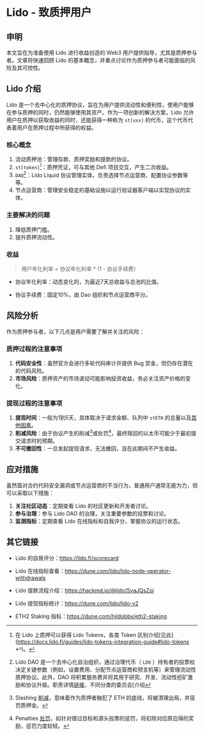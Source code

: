 # Lido - 致质押用户

## 申明

本文旨在为准备使用 Lido 进行收益创造的 Web3 用户提供指导，尤其是质押参与者。文章将快速回顾 Lido 的基本概念，并重点讨论作为质押参与者可能面临的风险及其可控性。



## Lido 介绍

Lido 是一个去中心化的质押协议，旨在为用户提供流动性和便利性，使用户能够在参与质押的同时，仍然能够使用其资产。作为一项创新的解决方案，Lido 允许用户在质押以获取收益的同时，还能获得一种称为 `st[xxx]` 的代币，这个代币代表着用户在质押过程中所获得的权益。



### 核心概念

1. 流动质押池：管理存款、质押奖励和提款的协议。
2. `st[token]`[^1]：质押凭证，可与其他 Defi 项目交互，产生二次收益。
3. `DAO`[^2]：Lido Liquid 协议管理实体，负责选择节点运营商、配置协议参数等等。
4. 节点运营商：管理安全稳定的基础设施以运行验证器客户端以实现协议的实体。



### 主要解决的问题

1. 降低质押门槛。
2. 提升质押流动性。



### 收益

> 用户年化利率 = 协议年化利率 * (1 - 协议手续费）

+ 协议年化利率：动态变化的，为最近7天总收益与总池的比值。

+ 协议手续费：固定10%，由 Dao 组织和节点运营商平分。



## 风险分析

作为质押参与者，以下几点是用户需要了解并关注的风险：

### 质押过程的注意事项

1. **代码安全性**：虽然官方会进行多轮代码审计并提供 Bug 赏金，但仍存在潜在的代码风险。
2. **市场风险**：质押资产的市场波动可能影响投资收益，务必关注资产价格的变化。

### 提现过程的注意事项

1. **提现时间**：一般为1到5天，具体取决于请求金额、队列中 `stETH` 的总量以及[其他因素](https://stake.lido.fi/withdrawals/request#withdrawalsPeriod)。
2. **削减风险**：由于协议产生的削减[^3]或处罚[^4]，最终赎回的以太币可能少于最初提交请求时的预期。
3. **不可撤回性**：一旦发起提现请求，无法撤回，且在此期间不产生收益。



## 应对措施

虽然面对合约代码安全漏洞或节点运营商的不当行为，普通用户通常无能为力，但可以采取以下措施：

1. **关注社区动态**：定期查看 Lido 的社区更新和开发者讨论。
2. **参与治理**：参与 Lido DAO 的治理，关注重要参数的投票和讨论。
3. **监测指标**：定期查看 Lido 在线指标和自我评分，掌握协议的运行状态。



## 其它链接

+ Lido 的自我评分：https://lido.fi/scorecard
+ Lido 在线指标查看：https://dune.com/lido/lido-node-operator-withdrawals

+ Lido 提款流程介绍：https://hackmd.io/@lido/SyaJQsZoj

+ Lido 提现指标统计：https://dune.com/lido/lido-v2

+ ETH2 Staking 指标：https://dune.com/hildobby/eth2-staking





[^1]: 在 Lido 上质押可以获得 Lido Tokens，各类 Token 区别介绍[见此](https://docs.lido.fi/guides/lido-tokens-integration-guide#lido-tokens ↩)。
[^2]: Lido DAO 是一个去中心化自治组织，通过治理代币（ `LDO` ）持有者的投票权决定关键参数（例如，设置费用、分配节点运营商和预言机等）来管理流动性质押协议。此外，DAO 将积累服务费并将其用于研究、开发、流动性挖矿激励和协议升级。职责详情[链接](https://docs.lido.fi/lido-dao#functions)，不同分类的委员会[介绍
[^3]: Slashing [削减](https://ethereum.org/en/developers/docs/consensus-mechanisms/pos/rewards-and-penalties/#slashing)，意味着作为质押者触犯了 ETH 的底线，将被清理出局，并惩罚质押金。
[^ 4]: Penalties [处罚](https://ethereum.org/en/developers/docs/consensus-mechanisms/pos/rewards-and-penalties/#penalties)，如针对错过目标和源头投票的惩罚，将扣除对应原应得的奖励，惩罚力度较轻。

